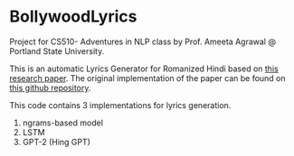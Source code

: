 # BollywoodLyrics

Project for CS510- Adventures in NLP class by Prof. Ameeta Agrawal @ Portland State University.

This is an automatic Lyrics Generator for Romanized Hindi based on [this research paper](https://arxiv.org/pdf/2007.12916.pdf). 
The original implementation of the paper can be found on [this github repository](https://github.com/lingo-iitgn/Bollyrics).

This code contains 3 implementations for lyrics generation.

1) ngrams-based model
2) LSTM
3) GPT-2 (Hing GPT)
